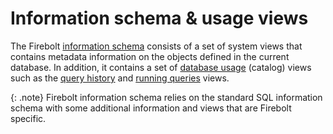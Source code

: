 # Information schema & usage views

The Firebolt [information schema](./#information-schema-views) consists of a set of system views that contains metadata information on the objects defined in the current database. In addition, it contains a set of [database usage](./#account-usage-views) \(catalog\) views such as the [query history](query-history-view.md) and [running queries](running-queries.md) views.

{: .note}
Firebolt information schema relies on the standard SQL information schema with some additional information and views that are Firebolt specific.

